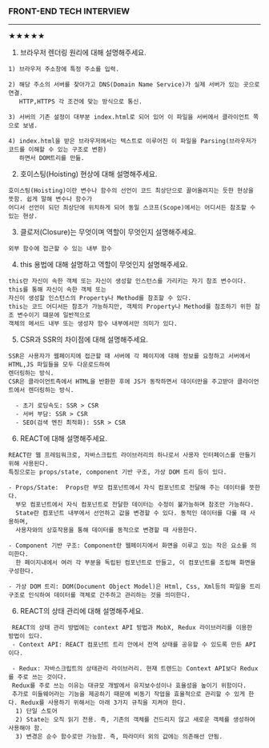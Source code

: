 ### FRONT-END TECH INTERVIEW
----
★★★★★<br>
  1. 브라우저 렌더링 원리에 대해 설명해주세요.
  
    1) 브라우저 주소창에 특정 주소를 입력.  
    
    2) 해당 주소의 서버를 찾아가고 DNS(Domain Name Service)가 실제 서버가 있는 곳으로 연결. 
       HTTP,HTTPS 각 조건에 맞는 방식으로 통신.
       
    3) 서버의 기존 설정이 대부분 index.html로 되어 있어 이 파일을 서버에서 클라이언트 쪽으로 보냄.
    
    4) index.html을 받은 브라우저에서는 텍스트로 이루어진 이 파일을 Parsing(브라우저가 코드를 이해할 수 있는 구조로 변환)
       하면서 DOM트리를 만듦.

  2. 호이스팅(Hoisting) 현상에 대해 설명해주세요.
  
    호이스팅(Hoisting)이란 변수나 함수의 선언이 코드 최상단으로 끌어올려지는 듯한 현상을 뜻함. 쉽게 말해 변수나 함수가
    어디서 선언이 되던 최상단에 위치하게 되어 동일 스코프(Scope)에서는 어디서든 참조할 수 있는 현상.

  3. 클로저(Closure)는 무엇이며 역할이 무엇인지 설명해주세요.

    외부 함수에 접근할 수 있는 내부 함수
    
  4. this 용법에 대해 설명하고 역할이 무엇인지 설명해주세요.
  
    this란 자신이 속한 객체 또는 자신이 생성할 인스턴스를 가리키는 자기 참조 변수이다. this를 통해 자신이 속한 객체 또는
    자신이 생성할 인스턴스의 Property나 Method를 참조할 수 있다.
    this는 코드 어디서든 참조가 가능하지만, 객체의 Property나 Method를 참조하기 위한 참조 변수이기 떄문에 일반적으로
    객체의 메서드 내부 또는 생성자 함수 내부에서만 의미가 있다.

  5. CSR과 SSR의 차이점에 대해 설명해주세요.

    SSR은 사용자가 웹페이지에 접근할 때 서버에 각 페이지에 대해 정보를 요청하고 서버에서 HTML,JS 파일들을 모두 다운로드하여 
    렌더링하는 방식.
    CSR은 클라이언트측에서 HTML을 반환한 후에 JS가 동작하면서 데이터만을 주고받아 클라이언트에서 렌더링하는 방식.
    
      - 초기 로딩속도: SSR > CSR
      - 서버 부담: SSR > CSR
      - SEO(검색 엔진 최적화): SSR > CSR
      
   6. REACT에 대해 설명해주세요.
   
    REACT란 웹 프레임워크로, 자바스크립트 라이브러리의 하나로서 사용자 인터페이스를 만들기 위해 사용된다.
    특징으로는 props/state, component 기반 구조, 가상 DOM 트리 등이 있다.
      
    - Props/State:  Props란 부모 컴포넌트에서 자식 컴포넌트로 전달해 주는 데이터를 뜻한다. 
      부모 컴포넌트에서 자식 컴포넌트로 전달한 데이터는 수정이 불가능하며 참조만 가능하다.
      State란 컴포넌트 내부에서 선언하고 값을 변경할 수 있다. 동적인 데이터를 다룰 때 사용하며,
      사용자와의 상호작용을 통해 데이터를 동적으로 변경할 때 사용한다.
          
    - Component 기반 구조: Component란 웹페이지에서 화면을 이루고 있는 작은 요소를 의미한다.
      한 페이지내에서 여러 각 부분을 독립된 컴포넌트로 만들고, 이 컴포넌트를 조립해 화면을 구성한다.
          
    - 가상 DOM 트리: DOM(Document Object Model)은 Html, Css, Xml등의 파일을 트리 구조로 인식하여 데이터를 객체로 간주하고 관리하는 것을 의미한다.
      
   6. REACT의 상태 관리에 대해 설명해주세요.

     REACT의 상태 관리 방법에는 context API 방법과 MobX, Redux 라이브러리를 이용한 방법이 있다.
     - Context API: REACT 컴포넌트 트리 안에서 전역 상태를 공유할 수 있도록 만든 API이다.
     
     - Redux: 자바스크립트의 상태관리 라이브러리. 현재 트렌드는 Context API보다 Redux를 주로 쓰는 것이다. 
     Redux를 주로 쓰는 이유는 대규모 개발에서 유지보수성이나 효율성을 높이기 위함이다.
     추가로 미들웨어라는 기능을 제공하기 때문에 비동기 작업을 효율적으로 관리할 수 있게 한다. Redux를 사용하기 위해서는 아래 3가지 규칙을 지켜야 한다.
      1) 단일 스토어
      2) State는 오직 읽기 전용. 즉, 기존의 객체를 건드리지 않고 새로운 객체를 생성하여 사용해야 함.
      3) 변경은 순수 함수로만 가능함. 즉, 파라미터 외의 값에는 의존해선 안됨.
